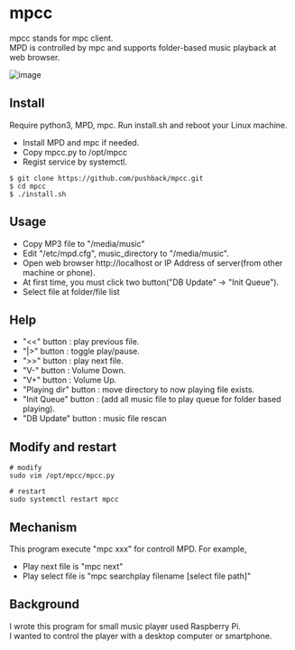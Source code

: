 # mpcc
mpcc stands for mpc client.<br>
MPD is controlled by mpc and supports folder-based music playback at web browser.

![image](https://user-images.githubusercontent.com/1241251/65522097-348dc100-df25-11e9-96b1-a011e9d61e2f.png)

## Install

Require python3, MPD, mpc.
Run install.sh and reboot your Linux machine.

* Install MPD and mpc if needed.
* Copy mpcc.py to /opt/mpcc
* Regist service by systemctl.

~~~
$ git clone https://github.com/pushback/mpcc.git
$ cd mpcc
$ ./install.sh
~~~

## Usage

* Copy MP3 file to "/media/music"
* Edit "/etc/mpd.cfg", music_directory to "/media/music".
* Open web browser http://localhost or IP Address of server(from other machine or phone).
* At first time, you must click two button("DB Update" -> "Init Queue").
* Select file at folder/file list

## Help
* "<<" button : play previous file.
* "|>" button : toggle play/pause.
* ">>" button : play next file.
* "V-" button : Volume Down.
* "V+" button : Volume Up.
* "Playing dir" button : move directory to now playing file exists.
* "Init Queue" button : (add all music file to play queue for folder based playing).
* "DB Update" button : music file rescan

## Modify and restart

~~~
# modify
sudo vim /opt/mpcc/mpcc.py

# restart
sudo systemctl restart mpcc
~~~

## Mechanism

This program execute "mpc xxx" for controll MPD.
For example,
* Play next file is "mpc next"
* Play select file is "mpc searchplay filename \[select file path\]"

## Background
I wrote this program for small music player used Raspberry Pi.<br>
I wanted to control the player with a desktop computer or smartphone.
